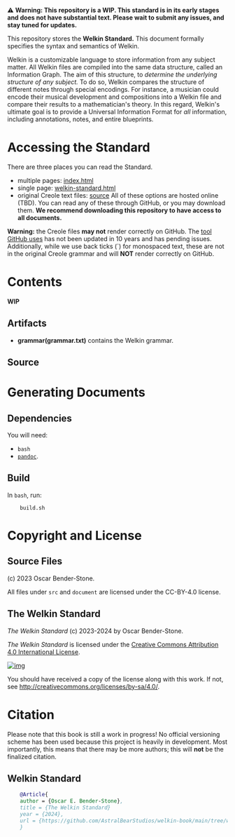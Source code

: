 ⚠ **Warning: This repository is a WIP. This standard is in its early stages and does not have substantial text. Please wait to submit any issues, and stay tuned for updates.**

This repository stores the **Welkin Standard.** This document formally specifies the syntax and semantics of Welkin.

Welkin is a customizable language to store information from any subject matter. All Welkin files are compiled into the same data structure, called an Information Graph. The aim of this structure, to *determine the underlying structure of any subject.* To do so, Welkin compares the structure of different notes through special encodings. For instance, a musician could encode their musical development and compositions into a Welkin file and compare their results to a mathematician's theory. In this regard, Welkin's ultimate goal is to provide a Universal Information Format for *all* information, including annotations, notes, and entire blueprints.

# Accessing the Standard

There are three places you can read the Standard.
- multiple pages: [index.html](document)
- single page: [welkin-standard.html](welkin-standard.html)
- original Creole text files: [source](source)
All of these options are hosted online (TBD). You can read any of these through GitHub, or you may download them. **We recommend
downloading this repository to have access to all documents.**

**Warning:** the Creole files **may not** render correctly on GitHub. The 
[tool GitHub uses](https://github.com/larsch/creole?tab=readme-ov-file)
has not been updated in 10 years and has pending issues. Additionally, while we use back ticks (\`) for monospaced text, these are not in the original Creole grammar and will **NOT** render correctly on GitHub. 

# Contents 

**WIP**

## Artifacts

- **grammar(grammar.txt)** contains the Welkin grammar.

## Source

# Generating Documents

## Dependencies
You will need:
* `bash`
* [`pandoc`](https://pandoc.org/installing.html). 

## Build 
In `bash`, run:
```
    build.sh
```
# Copyright and License

## Source Files

(c) 2023 Oscar Bender-Stone.

All files under `src` and `document` are licensed under the CC-BY-4.0 license.

## The Welkin Standard

*The Welkin Standard* (c) 2023-2024 by Oscar Bender-Stone.

*The Welkin Standard* is licensed under the [Creative Commons Attribution 4.0 International License](http://creativecommons.org/licenses/by/4.0/).

[![img](http://i.creativecommons.org/l/by/3.0/80x15.png)](http://creativecommons.org/licenses/by/3.0/deed)

You should have received a copy of the license along with this
work. If not, see <http://creativecommons.org/licenses/by-sa/4.0/>.

# Citation
Please note that this book is still a work in progress! No official versioning scheme has been used because this project is heavily in development.
Most importantly, this means that there may be more authors; this will **not** be the finalized citation.

## Welkin Standard

``` bibtex
    @Article{
    author = {Oscar E. Bender-Stone},
    title = {The Welkin Standard}
    year = {2024},
    url = {https://github.com/AstralBearStudios/welkin-book/main/tree/welkin-standard.html},
    }
```




